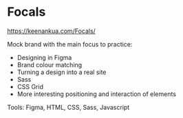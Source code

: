 # Focals

https://keenankua.com/Focals/

Mock brand with the main focus to practice:
- Designing in Figma
- Brand colour matching
- Turning a design into a real site
- Sass
- CSS Grid
- More interesting positioning and interaction of elements

Tools: Figma, HTML, CSS, Sass, Javascript
